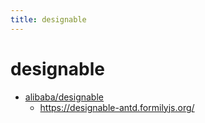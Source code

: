 ```yaml
---
title: designable
---
```


# designable

- [alibaba/designable](https://github.com/alibaba/designable)
  - https://designable-antd.formilyjs.org/
